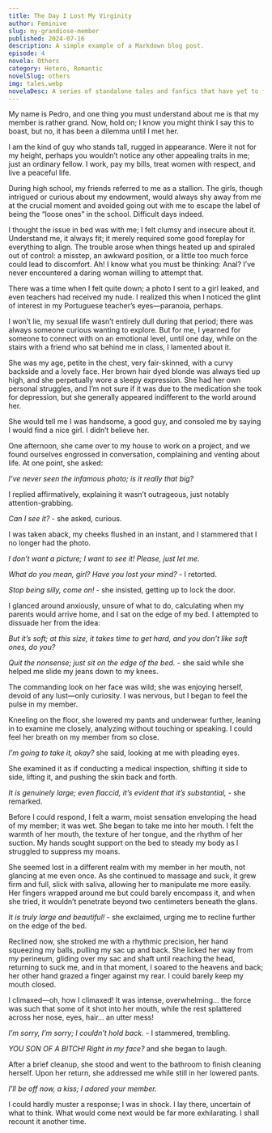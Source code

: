 ```yaml
---
title: The Day I Lost My Virginity
author: Feminive
slug: my-grandiose-member
published: 2024-07-16
description: A simple example of a Markdown blog post.
episode: 4
novela: Others
category: Hetero, Romantic
novelSlug: others
img: tales.webp
novelaDesc: A series of standalone tales and fanfics that have yet to form part of a novel.
---
```


My name is Pedro, and one thing you must understand about me is that my member is rather grand. Now, hold on; I know you might think I say this to boast, but no, it has been a dilemma until I met her.

I am the kind of guy who stands tall, rugged in appearance. Were it not for my height, perhaps you wouldn’t notice any other appealing traits in me; just an ordinary fellow. I work, pay my bills, treat women with respect, and live a peaceful life.

During high school, my friends referred to me as a stallion. The girls, though intrigued or curious about my endowment, would always shy away from me at the crucial moment and avoided going out with me to escape the label of being the “loose ones” in the school. Difficult days indeed.

I thought the issue in bed was with me; I felt clumsy and insecure about it. Understand me, it always fit; it merely required some good foreplay for everything to align. The trouble arose when things heated up and spiraled out of control: a misstep, an awkward position, or a little too much force could lead to discomfort. Ah! I know what you must be thinking: Anal? I’ve never encountered a daring woman willing to attempt that.

There was a time when I felt quite down; a photo I sent to a girl leaked, and even teachers had received my nude. I realized this when I noticed the glint of interest in my Portuguese teacher’s eyes—paranoia, perhaps.

I won’t lie, my sexual life wasn’t entirely dull during that period; there was always someone curious wanting to explore. But for me, I yearned for someone to connect with on an emotional level, until one day, while on the stairs with a friend who sat behind me in class, I lamented about it.

She was my age, petite in the chest, very fair-skinned, with a curvy backside and a lovely face. Her brown hair dyed blonde was always tied up high, and she perpetually wore a sleepy expression. She had her own personal struggles, and I’m not sure if it was due to the medication she took for depression, but she generally appeared indifferent to the world around her.

She would tell me I was handsome, a good guy, and consoled me by saying I would find a nice girl. I didn’t believe her.

One afternoon, she came over to my house to work on a project, and we found ourselves engrossed in conversation, complaining and venting about life. At one point, she asked:

 _I’ve never seen the infamous photo; is it really that big?_

I replied affirmatively, explaining it wasn’t outrageous, just notably attention-grabbing.

 _Can I see it?_ - she asked, curious.

I was taken aback, my cheeks flushed in an instant, and I stammered that I no longer had the photo.

 _I don’t want a picture; I want to see it! Please, just let me._

 _What do you mean, girl? Have you lost your mind?_ - I retorted.

 _Stop being silly, come on!_ - she insisted, getting up to lock the door.

I glanced around anxiously, unsure of what to do, calculating when my parents would arrive home, and I sat on the edge of my bed. I attempted to dissuade her from the idea:

 _But it’s soft; at this size, it takes time to get hard, and you don’t like soft ones, do you?_

 _Quit the nonsense; just sit on the edge of the bed._ - she said while she helped me slide my jeans down to my knees.

The commanding look on her face was wild; she was enjoying herself, devoid of any lust—only curiosity. I was nervous, but I began to feel the pulse in my member.

Kneeling on the floor, she lowered my pants and underwear further, leaning in to examine me closely, analyzing without touching or speaking. I could feel her breath on my member from so close.

 _I’m going to take it, okay?_ she said, looking at me with pleading eyes.

She examined it as if conducting a medical inspection, shifting it side to side, lifting it, and pushing the skin back and forth.

 _It is genuinely large; even flaccid, it’s evident that it’s substantial,_ - she remarked.

Before I could respond, I felt a warm, moist sensation enveloping the head of my member; it was wet. She began to take me into her mouth. I felt the warmth of her mouth, the texture of her tongue, and the rhythm of her suction. My hands sought support on the bed to steady my body as I struggled to suppress my moans.

She seemed lost in a different realm with my member in her mouth, not glancing at me even once. As she continued to massage and suck, it grew firm and full, slick with saliva, allowing her to manipulate me more easily. Her fingers wrapped around me but could barely encompass it, and when she tried, it wouldn’t penetrate beyond two centimeters beneath the glans.

 _It is truly large and beautiful!_ - she exclaimed, urging me to recline further on the edge of the bed.

Reclined now, she stroked me with a rhythmic precision, her hand squeezing my balls, pulling my sac up and back. She licked her way from my perineum, gliding over my sac and shaft until reaching the head, returning to suck me, and in that moment, I soared to the heavens and back; her other hand grazed a finger against my rear. I could barely keep my mouth closed.

I climaxed—oh, how I climaxed! It was intense, overwhelming... the force was such that some of it shot into her mouth, while the rest splattered across her nose, eyes, hair... an utter mess!

 _I’m sorry, I’m sorry; I couldn’t hold back._ - I stammered, trembling.

 _YOU SON OF A BITCH! Right in my face?_ and she began to laugh.

After a brief cleanup, she stood and went to the bathroom to finish cleaning herself. Upon her return, she addressed me while still in her lowered pants.

 _I’ll be off now, a kiss; I adored your member._

I could hardly muster a response; I was in shock. I lay there, uncertain of what to think. What would come next would be far more exhilarating. I shall recount it another time.